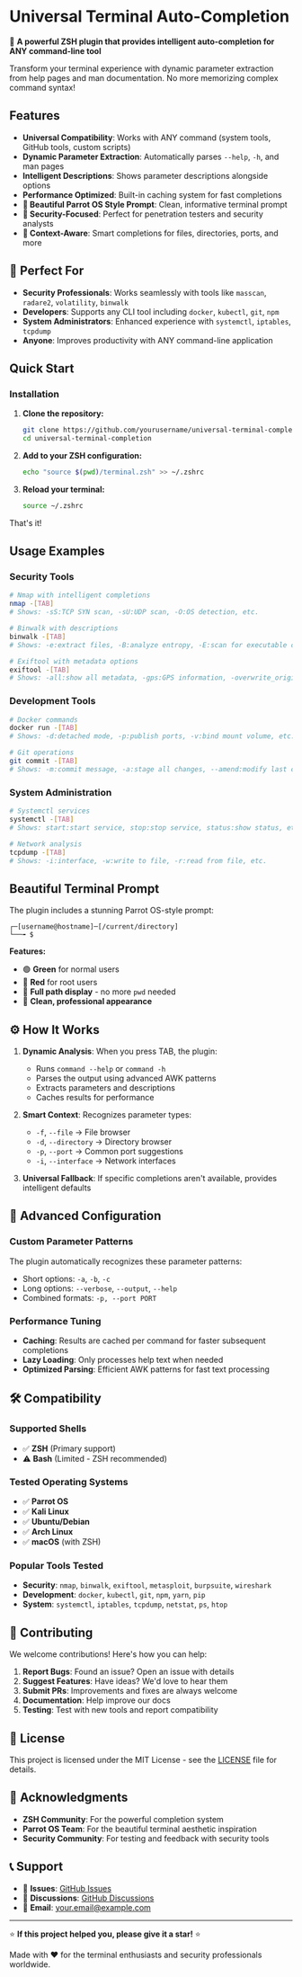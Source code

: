 # Universal Terminal Auto-Completion

🚀 **A powerful ZSH plugin that provides intelligent auto-completion for ANY command-line tool**

Transform your terminal experience with dynamic parameter extraction from help pages and man documentation. No more memorizing complex command syntax!

## Features

- **Universal Compatibility**: Works with ANY command (system tools, GitHub tools, custom scripts)
- **Dynamic Parameter Extraction**: Automatically parses `--help`, `-h`, and man pages
- **Intelligent Descriptions**: Shows parameter descriptions alongside options
- **Performance Optimized**: Built-in caching system for fast completions
- **🎨 Beautiful Parrot OS Style Prompt**: Clean, informative terminal prompt
- **🔐 Security-Focused**: Perfect for penetration testers and security analysts
- **📁 Context-Aware**: Smart completions for files, directories, ports, and more

## 🎯 Perfect For

- **Security Professionals**: Works seamlessly with tools like `masscan`, `radare2`, `volatility`, `binwalk`
- **Developers**: Supports any CLI tool including `docker`, `kubectl`, `git`, `npm`
- **System Administrators**: Enhanced experience with `systemctl`, `iptables`, `tcpdump`
- **Anyone**: Improves productivity with ANY command-line application

##  Quick Start

### Installation

1. **Clone the repository:**
   ```bash
   git clone https://github.com/yourusername/universal-terminal-completion.git
   cd universal-terminal-completion
   ```

2. **Add to your ZSH configuration:**
   ```bash
   echo "source $(pwd)/terminal.zsh" >> ~/.zshrc
   ```

3. **Reload your terminal:**
   ```bash
   source ~/.zshrc
   ```

That's it! 

##  Usage Examples

### Security Tools
```bash
# Nmap with intelligent completions
nmap -[TAB]
# Shows: -sS:TCP SYN scan, -sU:UDP scan, -O:OS detection, etc.

# Binwalk with descriptions
binwalk -[TAB]
# Shows: -e:extract files, -B:analyze entropy, -E:scan for executable code, etc.

# Exiftool with metadata options
exiftool -[TAB]
# Shows: -all:show all metadata, -gps:GPS information, -overwrite_original, etc.
```

### Development Tools
```bash
# Docker commands
docker run -[TAB]
# Shows: -d:detached mode, -p:publish ports, -v:bind mount volume, etc.

# Git operations
git commit -[TAB]
# Shows: -m:commit message, -a:stage all changes, --amend:modify last commit, etc.
```

### System Administration
```bash
# Systemctl services
systemctl -[TAB]
# Shows: start:start service, stop:stop service, status:show status, etc.

# Network analysis
tcpdump -[TAB]
# Shows: -i:interface, -w:write to file, -r:read from file, etc.
```

##  Beautiful Terminal Prompt

The plugin includes a stunning Parrot OS-style prompt:

```
┌─[username@hostname]─[/current/directory]
└──╼ $ 
```

**Features:**
- 🟢 **Green** for normal users
- 🔴 **Red** for root users
- 📍 **Full path display** - no more `pwd` needed
- 🎯 **Clean, professional appearance**

## ⚙️ How It Works

1. **Dynamic Analysis**: When you press TAB, the plugin:
   - Runs `command --help` or `command -h`
   - Parses the output using advanced AWK patterns
   - Extracts parameters and descriptions
   - Caches results for performance

2. **Smart Context**: Recognizes parameter types:
   - `-f`, `--file` → File browser
   - `-d`, `--directory` → Directory browser
   - `-p`, `--port` → Common port suggestions
   - `-i`, `--interface` → Network interfaces

3. **Universal Fallback**: If specific completions aren't available, provides intelligent defaults

## 🔧 Advanced Configuration

### Custom Parameter Patterns
The plugin automatically recognizes these parameter patterns:
- Short options: `-a`, `-b`, `-c`
- Long options: `--verbose`, `--output`, `--help`
- Combined formats: `-p, --port PORT`

### Performance Tuning
- **Caching**: Results are cached per command for faster subsequent completions
- **Lazy Loading**: Only processes help text when needed
- **Optimized Parsing**: Efficient AWK patterns for fast text processing

## 🛠️ Compatibility

### Supported Shells
- ✅ **ZSH** (Primary support)
- ⚠️ **Bash** (Limited - ZSH recommended)

### Tested Operating Systems
- ✅ **Parrot OS**
- ✅ **Kali Linux**
- ✅ **Ubuntu/Debian**
- ✅ **Arch Linux**
- ✅ **macOS** (with ZSH)

### Popular Tools Tested
- **Security**: `nmap`, `binwalk`, `exiftool`, `metasploit`, `burpsuite`, `wireshark`
- **Development**: `docker`, `kubectl`, `git`, `npm`, `yarn`, `pip`
- **System**: `systemctl`, `iptables`, `tcpdump`, `netstat`, `ps`, `htop`

## 🤝 Contributing

We welcome contributions! Here's how you can help:

1. **Report Bugs**: Found an issue? Open an issue with details
2. **Suggest Features**: Have ideas? We'd love to hear them
3. **Submit PRs**: Improvements and fixes are always welcome
4. **Documentation**: Help improve our docs
5. **Testing**: Test with new tools and report compatibility




## 📄 License

This project is licensed under the MIT License - see the [LICENSE](LICENSE) file for details.

## 🙏 Acknowledgments

- **ZSH Community**: For the powerful completion system
- **Parrot OS Team**: For the beautiful terminal aesthetic inspiration
- **Security Community**: For testing and feedback with security tools

## 📞 Support

- 🐛 **Issues**: [GitHub Issues](https://github.com/yourusername/universal-terminal-completion/issues)
- 💬 **Discussions**: [GitHub Discussions](https://github.com/yourusername/universal-terminal-completion/discussions)
- 📧 **Email**: your.email@example.com

---

⭐ **If this project helped you, please give it a star!** ⭐

Made with ❤️ for the terminal enthusiasts and security professionals worldwide. 
